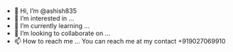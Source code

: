 - 👋 Hi, I’m @ashish835
- 👀 I’m interested in ...
- 🌱 I’m currently learning ...
- 💞️ I’m looking to collaborate on ...
- 📫 How to reach me ...
You can reach me at my contact +919027069910
<!---
ashish835/ashish835 is a ✨ special ✨ repository because its `README.md` (this file) appears on your GitHub profile.
You can click the Preview link to take a look at your changes.
--->
